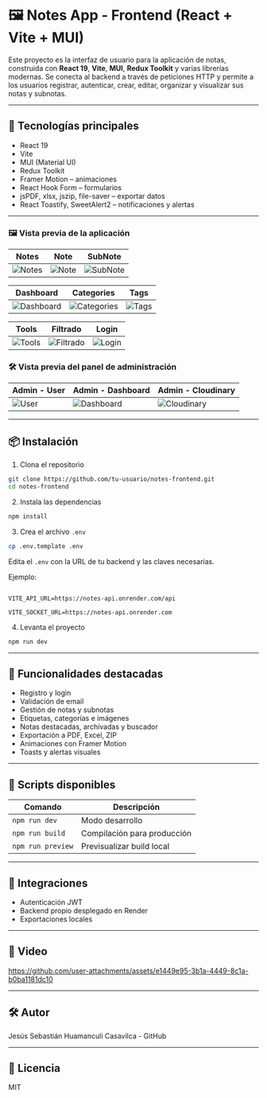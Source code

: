 # 🖼️ Notes App - Frontend (React + Vite + MUI)

Este proyecto es la interfaz de usuario para la aplicación de notas, construida con **React 19**, **Vite**, **MUI**, **Redux Toolkit** y varias librerías modernas. Se conecta al backend a través de peticiones HTTP y permite a los usuarios registrar, autenticar, crear, editar, organizar y visualizar sus notas y subnotas.

---

## 🚀 Tecnologías principales

- React 19
- Vite
- MUI (Material UI)
- Redux Toolkit
- Framer Motion – animaciones
- React Hook Form – formularios
- jsPDF, xlsx, jszip, file-saver – exportar datos
- React Toastify, SweetAlert2 – notificaciones y alertas

---

### 🖼️ Vista previa de la aplicación

| Notes                                                                                     | Note                                                                                     | SubNote                                                                                     |
| ----------------------------------------------------------------------------------------- | ---------------------------------------------------------------------------------------- | ------------------------------------------------------------------------------------------- |
| ![Notes](https://github.com/user-attachments/assets/547d5ff1-4be2-43cf-8d21-1fc17fd8d24c) | ![Note](https://github.com/user-attachments/assets/83e56a73-90af-4ac4-93fb-c0fd91d2dabf) | ![SubNote](https://github.com/user-attachments/assets/e7b4555b-0d99-4baf-bd74-f44f84e1033c) |

| Dashboard                                                                                     | Categories                                                                                     | Tags                                                                                     |
| --------------------------------------------------------------------------------------------- | ---------------------------------------------------------------------------------------------- | ---------------------------------------------------------------------------------------- |
| ![Dashboard](https://github.com/user-attachments/assets/78cf3707-4a4f-4e47-b508-a19c70114a5f) | ![Categories](https://github.com/user-attachments/assets/75dafe61-ef7a-4039-bb67-388b3251de29) | ![Tags](https://github.com/user-attachments/assets/4c4f562e-775e-45a3-a880-05d3a581c532) |

| Tools                                                                                     | Filtrado                                                                                     | Login                                                                                     |
| ----------------------------------------------------------------------------------------- | -------------------------------------------------------------------------------------------- | ----------------------------------------------------------------------------------------- |
| ![Tools](https://github.com/user-attachments/assets/19e3abfa-1561-4e1c-9ab0-c7222b41689a) | ![Filtrado](https://github.com/user-attachments/assets/d42cd775-45a4-4305-8696-77076e41f927) | ![Login](https://github.com/user-attachments/assets/2d96a276-997c-40bb-a015-80d4e8064398) |

### 🛠️ Vista previa del panel de administración

| Admin - User                                                                             | Admin - Dashboard                                                                             | Admin - Cloudinary                                                                             |
| ---------------------------------------------------------------------------------------- | --------------------------------------------------------------------------------------------- | ---------------------------------------------------------------------------------------------- |
| ![User](https://github.com/user-attachments/assets/09337ee3-485c-46e9-a9c8-3e275ff12931) | ![Dashboard](https://github.com/user-attachments/assets/3ee78701-12d5-4073-bf70-0c7920502c93) | ![Cloudinary](https://github.com/user-attachments/assets/9c82596f-284b-459d-a7cc-b75f638c9cd4) |

---

## 📦 Instalación

1. Clona el repositorio

```bash
git clone https://github.com/tu-usuario/notes-frontend.git
cd notes-frontend
```

2. Instala las dependencias

```bash
npm install
```

3. Crea el archivo `.env`

```bash
cp .env.template .env
```

Edita el `.env` con la URL de tu backend y las claves necesarias.

Ejemplo:

```env

VITE_API_URL=https://notes-api.onrender.com/api

VITE_SOCKET_URL=https://notes-api.onrender.com

```

4. Levanta el proyecto

```bash
npm run dev
```

---

## 📘 Funcionalidades destacadas

- Registro y login
- Validación de email
- Gestión de notas y subnotas
- Etiquetas, categorías e imágenes
- Notas destacadas, archivadas y buscador
- Exportación a PDF, Excel, ZIP
- Animaciones con Framer Motion
- Toasts y alertas visuales

---

## 🧪 Scripts disponibles

| Comando           | Descripción                 |
| ----------------- | --------------------------- |
| `npm run dev`     | Modo desarrollo             |
| `npm run build`   | Compilación para producción |
| `npm run preview` | Previsualizar build local   |

---

## 🧩 Integraciones

- Autenticación JWT
- Backend propio desplegado en Render
- Exportaciones locales

---

## 🧩 Video

https://github.com/user-attachments/assets/e1449e95-3b1a-4449-8c1a-b0ba1181dc10

---


## 🛠️ Autor

Jesús Sebastián Huamanculi Casavilca - GitHub

---

## 📄 Licencia

MIT
